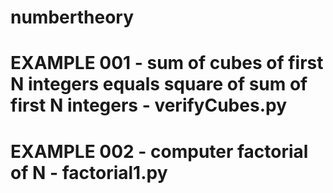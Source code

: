 # numbertheory

#
# EXAMPLE 001 - sum of cubes of first N integers equals square of sum of first N integers - verifyCubes.py
#
# EXAMPLE 002 - computer factorial of N - factorial1.py
